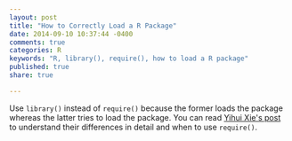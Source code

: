 ```yaml
---
layout: post
title: "How to Correctly Load a R Package"
date: 2014-09-10 10:37:44 -0400
comments: true
categories: R
keywords: "R, library(), require(), how to load a R package"
published: true
share: true

---
```

Use `library()` instead of `require()` because the former loads the package whereas the latter tries to load the package. You can read [Yihui Xie's post](http://yihui.name/en/2014/07/library-vs-require/) to understand their differences in detail and when to use `require()`. 
